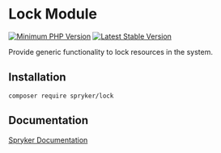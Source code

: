 # Lock Module
[![Minimum PHP Version](https://img.shields.io/badge/php-%3E%3D%208.2-8892BF.svg)](https://php.net/)
[![Latest Stable Version](https://poser.pugx.org/spryker/lock/v/stable.svg)](https://packagist.org/packages/spryker/lock)

Provide generic functionality to lock resources in the system.

## Installation

```
composer require spryker/lock
```

## Documentation

[Spryker Documentation](https://docs.spryker.com)
